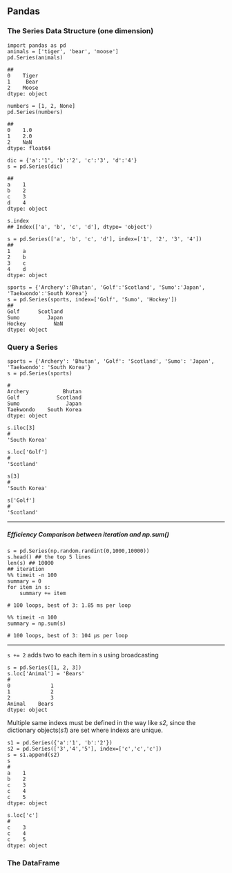 ## Pandas

### The Series Data Structure (one dimension)
	import pandas as pd
	animals = ['tiger', 'bear', 'moose']
	pd.Series(animals)

	##
	0    Tiger
	1     Bear
	2    Moose
	dtype: object

	numbers = [1, 2, None]
	pd.Series(numbers)

	##
	0    1.0
	1    2.0
	2    NaN
	dtype: float64

	dic = {'a':'1', 'b':'2', 'c':'3', 'd':'4'}
	s = pd.Series(dic)

	##
	a    1
	b    2
	c    3
	d    4
	dtype: object

	s.index
	## Index(['a', 'b', 'c', 'd'], dtype= 'object')

	s = pd.Series(['a', 'b', 'c', 'd'], index=['1', '2', '3', '4'])
	##
	1    a
	2    b
	3    c
	4    d
	dtype: object

	sports = {'Archery':'Bhutan', 'Golf':'Scotland', 'Sumo':'Japan', 'Taekwondo':'South Korea'}
	s = pd.Series(sports, index=['Golf', 'Sumo', 'Hockey'])
	##
	Golf      Scotland
	Sumo         Japan
	Hockey         NaN
	dtype: object

### Query a Series

	sports = {'Archery': 'Bhutan', 'Golf': 'Scotland', 'Sumo': 'Japan', 'Taekwondo': 'South Korea'}
	s = pd.Series(sports)

	#
	Archery           Bhutan
	Golf            Scotland
	Sumo               Japan
	Taekwondo    South Korea
	dtype: object

	s.iloc[3]
	# 
	'South Korea'

	s.loc['Golf']
	#
	'Scotland'

	s[3]
	#
	'South Korea'

	s['Golf']
	#
	'Scotland'

---
##### Efficiency Comparison between iteration and np.sum()
	s = pd.Series(np.random.randint(0,1000,10000))
	s.head() ## the top 5 lines
	len(s) ## 10000
	## iteration
	%% timeit -n 100
	summary = 0
	for item in s:
		summary += item
	
	# 100 loops, best of 3: 1.85 ms per loop

	%% timeit -n 100
	summary = np.sum(s)

	# 100 loops, best of 3: 104 µs per loop
---

`s += 2` adds two to each item in s using broadcasting

	s = pd.Series([1, 2, 3])
	s.loc['Animal'] = 'Bears'
	#
	0             1
	1             2
	2             3
	Animal    Bears
	dtype: object

Multiple same indexs must be defined in the way like *s2*, since the dictionary objects(*s1*) are set where indexs are unique.

	s1 = pd.Series({'a':'1', 'b':'2'}) 
	s2 = pd.Series(['3','4','5'], index=['c','c','c']) 
	s = s1.append(s2)
	s
	# 
	a    1
	b    2 
	c    3
	c    4
	c    5
	dtype: object

	s.loc['c']
	#
	c    3
	c    4
	c    5
	dtype: object

### The DataFrame































